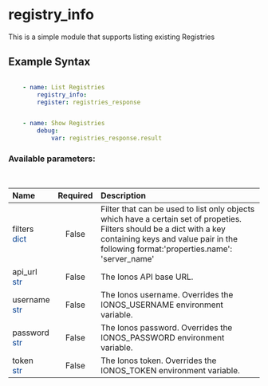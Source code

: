 # registry_info

This is a simple module that supports listing existing Registries

## Example Syntax


```yaml

    - name: List Registries
        registry_info:
        register: registries_response


    - name: Show Registries
        debug:
            var: registries_response.result

```
### Available parameters:
&nbsp;

| Name | Required | Description |
| :--- | :---: | :--- |
| filters<br /><span style="color:#003d8f">dict</span> | False | Filter that can be used to list only objects which have a certain set of propeties. Filters should be a dict with a key containing keys and value pair in the following format:'properties.name': 'server_name' |
| api_url<br /><span style="color:#003d8f">str</span> | False | The Ionos API base URL. |
| username<br /><span style="color:#003d8f">str</span> | False | The Ionos username. Overrides the IONOS_USERNAME environment variable. |
| password<br /><span style="color:#003d8f">str</span> | False | The Ionos password. Overrides the IONOS_PASSWORD environment variable. |
| token<br /><span style="color:#003d8f">str</span> | False | The Ionos token. Overrides the IONOS_TOKEN environment variable. |
